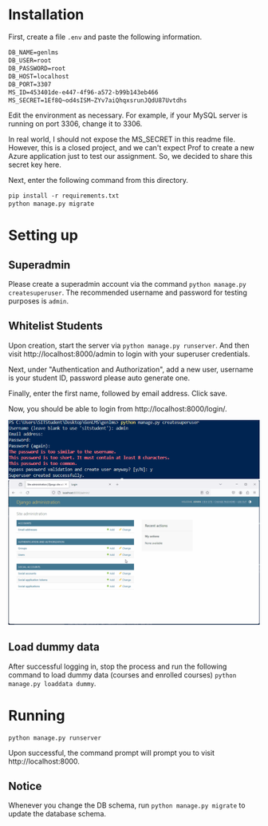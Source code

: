 # Installation
First, create a file `.env` and paste the following information.
```
DB_NAME=genlms
DB_USER=root
DB_PASSWORD=root
DB_HOST=localhost
DB_PORT=3307
MS_ID=453401de-e447-4f96-a572-b99b143eb466
MS_SECRET=1Ef8Q~od4sISM~ZYv7aiQhqxsrunJQdU87Uvtdhs
```

Edit the environment as necessary. For example, if your MySQL server is running on port 3306, change it to 3306.

In real world, I should not expose the MS_SECRET in this readme file. However, this is a closed project, and we can't expect Prof to create a new Azure application just to test our assignment. So, we decided to share this secret key here.

Next, enter the following command from this directory.
```
pip install -r requirements.txt
python manage.py migrate
```
# Setting up
## Superadmin
Please create a superadmin account via the command `python manage.py createsuperuser`. The recommended username and password for testing purposes is `admin`.
## Whitelist Students
Upon creation, start the server via `python manage.py runserver`. And then visit http://localhost:8000/admin to login with your superuser credentials.

Next, under "Authentication and Authorization", add a new user, username is your student ID, password please auto generate one.

Finally, enter the first name, followed by email address. Click save.

Now, you should be able to login from http://localhost:8000/login/.

![Screenshot of the creating user steps](/static/readme-1.png)
![Screenshot of the creating user steps](/static/steps.gif)
## Load dummy data
After successful logging in, stop the process and run the following command to load dummy data (courses and enrolled courses) `python manage.py loaddata dummy`.
# Running
```
python manage.py runserver
```
Upon successful, the command prompt will prompt you to visit http://localhost:8000.
## Notice
Whenever you change the DB schema, run `python manage.py migrate` to update the database schema.
